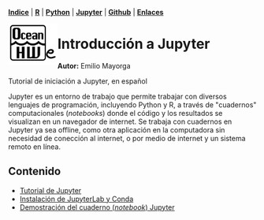 <p align="left">
<strong><a href="../Indice.md">Indice</a></strong>
|
<strong><a href="../Intro-a-R/R.md">R</a></strong>
|
<strong><a href="../Intro-a-Python/Python.md">Python</a></strong>
|
<strong><a href="../Intro-a-Jupyter/Jupyter.md">Jupyter</a></strong>
|
<strong><a href="../Intro-a-github/Github.md">Github</a></strong>
|
<strong><a href="../enlaces.md">Enlaces</a></strong>
</p>

<img     style="float: left;" src="OHWe.png" width="100"> 

# Introducción a Jupyter
**Autor:** Emilio Mayorga

Tutorial de iniciación a Jupyter, en español


Jupyter es un entorno de trabajo que permite trabajar con diversos lenguajes de programación, incluyendo Python y R, a través de "cuadernos" computacionales (*notebooks*) donde el código y los resultados se visualizan en un navegador de internet. Se trabaja con cuadernos en Jupyter ya sea offline, como otra aplicación en la computadora sin necesidad de conección al internet, o por medio de internet y un sistema remoto en línea.

## Contenido

- [Tutorial de Jupyter](jupyter-tutorial.md) 
- [Instalación de JupyterLab y Conda](instalacion-jlab-conda.md)
- [Demostración del cuaderno (*notebook*) Jupyter](cuadernos-jupyter-demo.ipynb)






